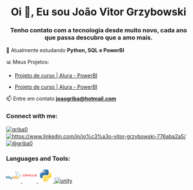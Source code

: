 <h1 align="center">Oi 👋, Eu sou João Vitor Grzybowski</h1>
<h3 align="center">Tenho contato com a tecnologia desde muito novo, cada ano que passa descubro que a amo mais.</h3>

🚀 Atualmente estudando **Python, SQL e PowerBI**

📊 Meus Projetos:

- [Projeto de curso | Alura - PowerBI](https://app.powerbi.com/view?r=eyJrIjoiZWM3ODQ2NjYtNWE4My00ODU5LThkYWUtODdhMGRmYjc3MjJjIiwidCI6ImFhNDk1ZjJjLWQzN2UtNGI1OC1hYjk1LWJmMDg3NGEzYWRiMiJ9)

- [Projeto de curso | Alura - PowerBI](https://app.powerbi.com/view?r=eyJrIjoiMDcxOTQzMmMtNjFmYi00NzAxLTlmODUtYjVmMGEwNjUxNDI0IiwidCI6ImFhNDk1ZjJjLWQzN2UtNGI1OC1hYjk1LWJmMDg3NGEzYWRiMiJ9)

📫 Entre em contato **joaogriba@hotmail.com**

<h3 align="left">Connect with me:</h3>
<p align="left">
<a href="https://twitter.com/griba0" target="blank"><img align="center" src="https://raw.githubusercontent.com/rahuldkjain/github-profile-readme-generator/master/src/images/icons/Social/twitter.svg" alt="griba0" height="30" width="40" /></a>
<a href= "https://www.linkedin.com/in/jo%C3%A3o-vitor-grzybowski-776aba2a5/" target="blank"><img align="center" src="https://raw.githubusercontent.com/rahuldkjain/github-profile-readme-generator/master/src/images/icons/Social/linked-in-alt.svg" alt="https://www.linkedin.com/in/jo%c3%a3o-vitor-grzybowski-776aba2a5/" height="30" width="40" /></a>
<a href= "https://www.instagram.com/griba0/" target="blank"><img align="center" src="https://raw.githubusercontent.com/rahuldkjain/github-profile-readme-generator/master/src/images/icons/Social/instagram.svg" alt="@griba0" height="30" width="40" /></a>
</p>

<h3 align="left">Languages and Tools:</h3>
<p align="left"> <a href="https://www.mysql.com/" target="_blank" rel="noreferrer"> <img src="https://raw.githubusercontent.com/devicons/devicon/master/icons/mysql/mysql-original-wordmark.svg" alt="mysql" width="40" height="40"/> </a> <a href="https://www.oracle.com/" target="_blank" rel="noreferrer"> <img src="https://raw.githubusercontent.com/devicons/devicon/master/icons/oracle/oracle-original.svg" alt="oracle" width="40" height="40"/> </a> <a href="https://www.python.org" target="_blank" rel="noreferrer"> <img src="https://raw.githubusercontent.com/devicons/devicon/master/icons/python/python-original.svg" alt="python" width="40" height="40"/> </a> <a href="https://unity.com/" target="_blank" rel="noreferrer"> <img src="https://www.vectorlogo.zone/logos/unity3d/unity3d-icon.svg" alt="unity" width="40" height="40"/> </a> </p>






<!---
- 👋 Hi, I’m @Griba1
- 👀 I’m interested in ...
- 🌱 I’m currently learning ...
- 💞️ I’m looking to collaborate on ...
- 📫 How to reach me ...
- 😄 Pronouns: ...
- ⚡ Fun fact: ...


Griba1/Griba1 is a ✨ special ✨ repository because its `README.md` (this file) appears on your GitHub profile.
You can click the Preview link to take a look at your changes.
--->
